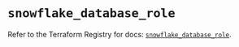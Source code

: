 # `snowflake_database_role`

Refer to the Terraform Registry for docs: [`snowflake_database_role`](https://registry.terraform.io/providers/snowflake-labs/snowflake/0.94.1/docs/resources/database_role).
